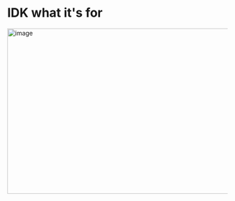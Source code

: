 # IDK what it's for

<img width="636" height="379" alt="image" src="https://github.com/user-attachments/assets/cf012ac4-cbc9-4c46-ad4f-4149edde9972" />
